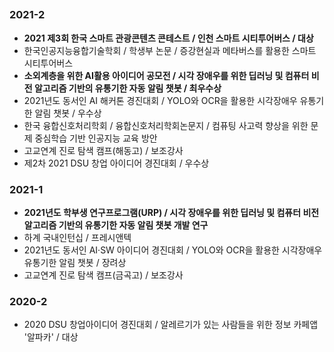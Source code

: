 ##
### 2021-2
- **2021 제3회 한국 스마트 관광콘텐츠 콘테스트 / 인천 스마트 시티투어버스 / 대상**
- 한국인공지능융합기술학회 / 학생부 논문 / 증강현실과 메타버스를 활용한 스마트 시티투어버스
- **소외계층을 위한 AI활용 아이디어 공모전 / 시각 장애우를 위한 딥러닝 및 컴퓨터 비전 알고리즘 기반의 유통기한 자동 알림 챗봇 / 최우수상**
- 2021년도 동서인 AI 해커톤 경진대회 / YOLO와 OCR을 활용한 시각장애우 유통기한 알림 챗봇 / 우수상
- 한국 융합신호처리학회 / 융합신호처리학회논문지 / 컴퓨팅 사고력 향상을 위한 문제 중심학습 기반 인공지능 교육 방안
- 고교연계 진로 탐색 캠프(해동고) / 보조강사
- 제2차 2021 DSU 창업 아이디어 경진대회 / 우수상

### 2021-1
- **2021년도 학부생 연구프로그램(URP) / 시각 장애우를 위한 딥러닝 및 컴퓨터 비전 알고리즘 기반의 유통기한 자동 알림 챗봇 개발 연구**
- 하계 국내인턴십 / 프레시앤텍
- 2021년도 동서인 AI·SW 아이디어 경진대회 / YOLO와 OCR을 활용한 시각장애우 유통기한 알림 챗봇 / 장려상
- 고교연계 진로 탐색 캠프(금곡고) / 보조강사

### 2020-2
- 2020 DSU 창업아이디어 경진대회 / 알레르기가 있는 사람들을 위한 정보 카페앱 '알파카' / 대상

<!--
**minseong-dev/minseong-dev** is a ✨ _special_ ✨ repository because its `README.md` (this file) appears on your GitHub profile.

Here are some ideas to get you started:

- 🔭 I’m currently working on ...
- 🌱 I’m currently learning ...
- 👯 I’m looking to collaborate on ...
- 🤔 I’m looking for help with ...
- 💬 Ask me about ...
- 📫 How to reach me: ...
- 😄 Pronouns: ...
- ⚡ Fun fact: ...
-->

